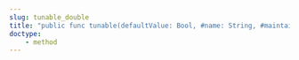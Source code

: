 ```yaml
---
slug: tunable_double
title: "public func tunable(defaultValue: Bool, #name: String, #maintain: Bool -> Void)"
doctype:
    - method
---
```

